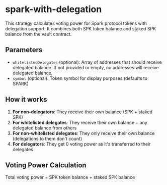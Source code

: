 # spark-with-delegation

This strategy calculates voting power for Spark protocol tokens with delegation support. It combines both SPK token balance and staked SPK balance from the vault contract.

## Parameters

- `whitelistedDelegates` (optional): Array of addresses that should receive delegated balance. If not provided or empty, no addresses will receive delegated balance.
- `symbol` (optional): Token symbol for display purposes (defaults to SPARK)

## How it works

1. **For non-delegators**: They receive their own balance (SPK + staked SPK)
2. **For whitelisted delegates**: They receive their own balance + any delegated balance from others
3. **For non-whitelisted delegates**: They only receive their own balance (delegations to them don't count)
4. **For delegators**: They get 0 voting power as it's transferred to their delegates

## Voting Power Calculation

Total voting power = SPK token balance + staked SPK balance 
